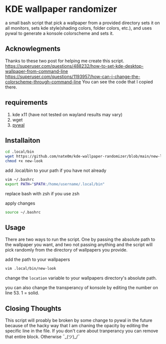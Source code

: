 # KDE wallpaper randomizer

a small bash script that pick a wallpaper from a provided directory sets it on all monitors, sets kde style(shading colors, folder colors, etc.), and uses pywal to generate a konsole colorscheme and sets it.

## Acknowlegments

Thanks to these two post for helping me create this script.
<https://superuser.com/questions/488232/how-to-set-kde-desktop-wallpaper-from-command-line>
<https://superuser.com/questions/1193957/how-can-i-change-the-colorscheme-through-command-line>
You can see the code that I copied there.

## requirements 

1. kde x11 (have not tested on wayland results may vary)
2. wget
3. [pywal](https://github.com/dylanaraps/pywal/wiki/Installation)

## Installaiton

```sh
cd .local/bin
wget https://github.com/nate0m/kde-wallpaper-randomizer/blob/main/new-look
chmod +x new-look 
```
add .local/bin to your path if you have not already
```sh 
vim ~/.bashrc
export PATH="$PATH:/home/username/.local/bin"
```
replace bash with zsh if you use zsh

apply changes
```sh
source ~/.bashrc
```

## Usage
There are two ways to run the script. One by passing the absolute path to the wallpaper you want, and two not passing anything and the script will pick randomly from the directory of wallpapers you provide.

add the path to your wallpapers
```sh
vim .local/bin/new-look
```
change the `location` variable to your wallpapers directory's absolute path.

you can also change the transperancy of konsole by editing the number on line 53. 1 = solid.

## Closing Thoughts
This script will proably be broken by some change to pywal in the future because of the hacky way that I am chaning the opacity by editing the specific line in the file. If you don't care about tranperancy you can remove that entire block. Otherwise ¯\_(ツ)_/¯



